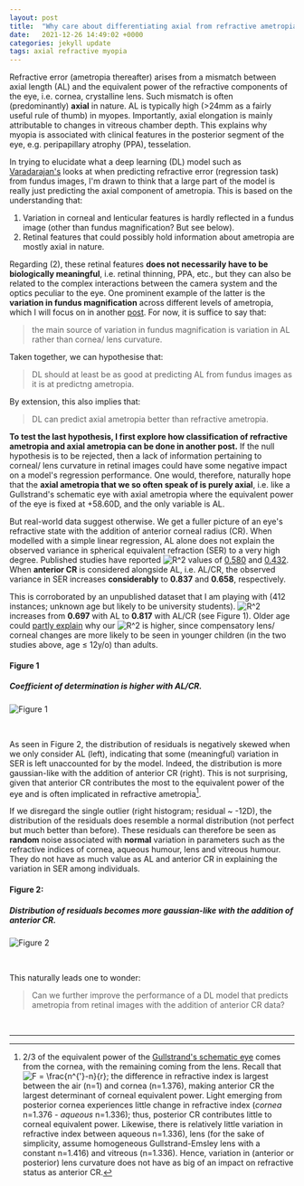```yaml
---
layout: post
title:  "Why care about differentiating axial from refractive ametropia?"
date:   2021-12-26 14:49:02 +0000
categories: jekyll update
tags: axial refractive myopia
---
```

Refractive error (ametropia thereafter) arises from a mismatch between axial length (AL) and the equivalent power of the refractive components of the eye, i.e. cornea, crystalline lens. Such mismatch is often (predominantly) **axial** in nature. AL is typically high (>24mm as a fairly useful rule of thumb) in myopes. Importantly, axial elongation is mainly attributable to changes in vitreous chamber depth. This explains why myopia is associated with clinical features in the posterior segment of the eye, e.g. peripapillary atrophy (PPA), tesselation.

In trying to elucidate what a deep learning (DL) model such as [Varadarajan's](https://iovs.arvojournals.org/article.aspx?articleid=2683803) looks at when predicting refractive error (regression task) from fundus images, I'm drawn to think that a large part of the model is really just predicting the axial component of ametropia. This is based on the understanding that: 
1. Variation in corneal and lenticular features is hardly reflected in a fundus image (other than fundus magnification? But see below).
2. Retinal features that could possibly hold information about ametropia are mostly axial in nature.

Regarding (2), these retinal features **does not necessarily have to be biologically meaningful**, i.e. retinal thinning, PPA, etc., but they can also be related to the complex interactions between the camera system and the optics peculiar to the eye. One prominent example of the latter is the **variation in fundus magnification** across different levels of ametropia, which I will focus on in another [post](https://fyii200.github.io/jekyll/update/2021/12/29/fundus-magnification.html). For now, it is suffice to say that: 
> the main source of variation in fundus magnification is variation in AL rather than cornea/ lens curvature.

Taken together, we can hypothesise that:
> DL should at least be as good at predicting AL from fundus images as it is at predictng ametropia.

By extension, this also implies that:
> DL can predict axial ametropia better than refractive ametropia. 
 
**To test the last hypothesis, I first explore how classification of refractive ametropia and axial ametropia can be done in another post.** If the null hypothesis is to be rejected, then a lack of information pertaining to corneal/ lens curvature in retinal images could have some negative impact on a model's regression performance. One would, therefore, naturally hope that the **axial ametropia that we so often speak of is purely axial**, i.e. like a Gullstrand's schematic eye with axial ametropia where the equivalent power of the eye is fixed at +58.60D, and the only variable is AL.   

But real-world data suggest otherwise. We get a fuller picture of an eye's refractive state with the addition of anterior corneal radius (CR). When modelled with a simple linear regression, AL alone does not explain the observed variance in spherical equivalent refraction (SER) to a very high degree. Published studies have reported <img src="https://latex.codecogs.com/svg.image?R^2" title="R^2" /> values of [0.580](https://journals.lww.com/optvissci/Abstract/1994/09000/Role_of_the_Axial_Length_Corneal_Radius_Ratio_in.5.aspx) and [0.432](https://journals.plos.org/plosone/article/file?id=10.1371/journal.pone.0111766&type=printable). When **anterior CR** is considered alongside AL, i.e. AL/CR, the observed variance in SER increases **considerably** to **0.837** and **0.658**, respectively.

This is corroborated by an unpublished dataset that I am playing with (412 instances; unknown age but likely to be university students). <img src="https://latex.codecogs.com/svg.image?R^2" title="R^2" /> increases from **0.697** with AL to **0.817** with AL/CR (see Figure 1). Older age could [partly explain](https://iovs.arvojournals.org/article.aspx?articleid=2183169) why our <img src="https://latex.codecogs.com/svg.image?R^2" title="R^2" />  is higher, since compensatory lens/ corneal changes are more likely to be seen in younger children (in the two studies above, age ≤ 12y/o) than adults. 

#### Figure 1
##### Coefficient of determination is higher with AL/CR.
![Figure 1](/figures/2021-12-26-fig1.png)

<br>

As seen in Figure 2, the distribution of residuals is negatively skewed when we only consider AL (left), indicating that some (meaningful) variation in SER is left unaccounted for by the model. Indeed, the distribution is more gaussian-like with the addition of anterior CR (right). This is not surprising, given that anterior CR contributes the most to the equivalent power of the eye and is often implicated in refractive ametropia[^1]. 

If we disregard the single outlier (right histogram; residual ~ -12D), the distribution of the residuals does resemble a normal distribution (not perfect but much better than before). These residuals can therefore be seen as **random** noise associated with **normal** variation in parameters such as the refractive indices of cornea, aqueous humour, lens and vitreous humour. They do not have as much value as AL and anterior CR in explaining the variation in SER among individuals. 

#### Figure 2: 
##### Distribution of residuals becomes more gaussian-like with the addition of anterior CR.
![Figure 2](/figures/2021-12-26-fig2.jpg)

<br>

This naturally leads one to wonder:
> Can we further improve the performance of a DL model that predicts ametropia from retinal images with the addition of anterior CR data?

<br>

---
[^1]: 2/3 of the equivalent power of the [Gullstrand's schematic eye](http://www.oculist.net/downaton502/prof/ebook/duanes/pages/v1/v1c033.html#mag) comes from the cornea, with the remaining coming from the lens. Recall that <img src="https://latex.codecogs.com/svg.image?F&space;=&space;\frac{n^{'}-n}{r}&space;" title="F = \frac{n^{'}-n}{r} " />; the difference in refractive index is largest between the air (n=1) and cornea (n=1.376), making anterior CR the largest determinant of corneal equivalent power. Light emerging from posterior cornea experiences little change in refractive index (*cornea* n=1.376 - *aqueous* n=1.336); thus, posterior CR contributes little to corneal equivalent power. Likewise, there is relatively little variation in refractive index between aqueous n=1.336), lens (for the sake of simplicity, assume homogeneous Gullstrand-Emsley lens with a constant n=1.416) and vitreous (n=1.336). Hence, variation in (anterior or posterior) lens curvature does not have as big of an impact on refractive status as anterior CR.  



